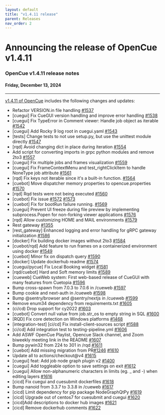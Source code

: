 ```yaml
---
layout: default
title: "v1.4.11 release"
parent: Releases
nav_order: 2
---
```


# Announcing the release of OpenCue v1.4.11

### OpenCue v1.4.11 release notes

#### Friday, December 13, 2024

---

[v1.4.11 of OpenCue](https://github.com/AcademySoftwareFoundation/OpenCue/releases/tag/v1.4.11)
includes the following changes and updates:

- Refactor VERSION.in file handling [#1537](https://github.com/AcademySoftwareFoundation/OpenCue/pull/1537)
- [cuegui] Fix CueGUI version handling and improve error handling [#1538](https://github.com/AcademySoftwareFoundation/OpenCue/pull/1538)
- [cuegui] Fix TypeError in Comment viewer: Handle job object as iterable [#1542](https://github.com/AcademySoftwareFoundation/OpenCue/pull/1542)
- [cuegui] Add Rocky 9 log root in cuegui.yaml [#1543](https://github.com/AcademySoftwareFoundation/OpenCue/pull/1543)
- [tests] Change tests to not use setup.py, but use the unittest module directly [#1547](https://github.com/AcademySoftwareFoundation/OpenCue/pull/1547)
- [rqd] Avoid changing dict in place during iteration [#1554](https://github.com/AcademySoftwareFoundation/OpenCue/pull/1554)
- Add script for converting imports in grpc python modules and remove 2to3 [#1557](https://github.com/AcademySoftwareFoundation/OpenCue/pull/1557)
- [cuegui] Fix multiple jobs and frames visualization [#1559](https://github.com/AcademySoftwareFoundation/OpenCue/pull/1559)
- [cuegui] Fix FrameContextMenu and test_rightClickItem to handle NoneType job attribute [#1561](https://github.com/AcademySoftwareFoundation/OpenCue/pull/1561)
- [rqd] Fix keys not iterable since it's a built-in function. [#1564](https://github.com/AcademySoftwareFoundation/OpenCue/pull/1564)
- [cuebot] Move dispatcher memory properties to opencue.properties [#1570](https://github.com/AcademySoftwareFoundation/OpenCue/pull/1570)
- [rqd] Rqd tests were not being executed [#1560](https://github.com/AcademySoftwareFoundation/OpenCue/pull/1560)
- [cuebot] Fix issue [#1572](https://github.com/AcademySoftwareFoundation/OpenCue/issues/1572) [#1573](https://github.com/AcademySoftwareFoundation/OpenCue/pull/1573)
- [cuebot] Fix for bootRun failure running. [#1569](https://github.com/AcademySoftwareFoundation/OpenCue/pull/1569)
- [cuegui] Prevent UI freeze during file preview by implementing subprocess.Popen for non-forking viewer applications [#1576](https://github.com/AcademySoftwareFoundation/OpenCue/pull/1576)
- [rqd] Allow customizing HOME and MAIL environments [#1579](https://github.com/AcademySoftwareFoundation/OpenCue/pull/1579)
- Rest gateway [#1355](https://github.com/AcademySoftwareFoundation/OpenCue/pull/1355)
- [rest_gateway] Enhanced logging and error handling for gRPC gateway initialization [#1586](https://github.com/AcademySoftwareFoundation/OpenCue/pull/1586)
- [docker] Fix building docker images without 2to3 [#1584](https://github.com/AcademySoftwareFoundation/OpenCue/pull/1584)
- [cuebot/rqd] Add feature to run frames on a containerized environment using docker [#1549](https://github.com/AcademySoftwareFoundation/OpenCue/pull/1549)
- [cuebot] Minor fix on dispatch query [#1590](https://github.com/AcademySoftwareFoundation/OpenCue/pull/1590)
- [docker] Update dockerhub readme [#1574](https://github.com/AcademySoftwareFoundation/OpenCue/pull/1574)
- [cuegui/pycue] Fix Local Booking widget [#1581](https://github.com/AcademySoftwareFoundation/OpenCue/pull/1581)
- [rqd/cuebot] Hard and Soft memory limits [#1589](https://github.com/AcademySoftwareFoundation/OpenCue/pull/1589)
- [cueweb] CueWeb system: First web-based release of CueGUI with many features from Cuetopia [#1596](https://github.com/AcademySoftwareFoundation/OpenCue/pull/1596)
- Bump cross-spawn from 7.0.3 to 7.0.6 in /cueweb [#1597](https://github.com/AcademySoftwareFoundation/OpenCue/pull/1597)
- Bump cookie and next-auth in /cueweb [#1598](https://github.com/AcademySoftwareFoundation/OpenCue/pull/1598)
- Bump @sentry/browser and @sentry/nextjs in /cueweb [#1599](https://github.com/AcademySoftwareFoundation/OpenCue/pull/1599)
- Remove enum34 dependency from requirements.txt [#1605](https://github.com/AcademySoftwareFoundation/OpenCue/pull/1605)
- (ci/cd) Drop support for cy2022 [#1603](https://github.com/AcademySoftwareFoundation/OpenCue/pull/1603)
- [cuebot] Convert null value from job.str_os to empty string in SQL [#1600](https://github.com/AcademySoftwareFoundation/OpenCue/pull/1600)
- [RQD] Fix core detection on Windows platforms [#1468](https://github.com/AcademySoftwareFoundation/OpenCue/pull/1468)
- [integration-test] [ci/cd] Fix install-client-sources script [#1588](https://github.com/AcademySoftwareFoundation/OpenCue/pull/1588)
- [ci/cd] Add integration test to testing-pipeline.yml [#1606](https://github.com/AcademySoftwareFoundation/OpenCue/pull/1606)
- Add ASWF OpenCue Playlist, Opencue Slack channel, and Zoom biweekly meeting link in the README [#1607](https://github.com/AcademySoftwareFoundation/OpenCue/pull/1607)
- Bump pywin32 from 224 to 301 in /rqd [#1611](https://github.com/AcademySoftwareFoundation/OpenCue/pull/1611)
- [cuebot] Add missing migration from PR[#1246](https://github.com/AcademySoftwareFoundation/OpenCue/pull/1246) [#1610](https://github.com/AcademySoftwareFoundation/OpenCue/pull/1610)
- Update all to actions/checkout@v4 [#1615](https://github.com/AcademySoftwareFoundation/OpenCue/pull/1615)
- [cuegui] feat: Add job node graph plugin v2 [#1400](https://github.com/AcademySoftwareFoundation/OpenCue/pull/1400)
- [cuegui] Add toggleable option to save settings on exit [#1612](https://github.com/AcademySoftwareFoundation/OpenCue/pull/1612)
- [cuegui] Allow non-alphanumeric characters in limits (eg. _ and -) when editing layers [#1616](https://github.com/AcademySoftwareFoundation/OpenCue/pull/1616)
- [cicd] Fix cuegui and cuesubmit dockerfiles [#1618](https://github.com/AcademySoftwareFoundation/OpenCue/pull/1618)
- Bump nanoid from 3.3.7 to 3.3.8 in /cueweb [#1617](https://github.com/AcademySoftwareFoundation/OpenCue/pull/1617)
- [cicd] Limit dependency for pip package NodeGraphQtPy [#1619](https://github.com/AcademySoftwareFoundation/OpenCue/pull/1619)
- [cicd] Upgrade out of centos7 for cuesubmit and cuegui [#1620](https://github.com/AcademySoftwareFoundation/OpenCue/pull/1620)
- [cicd]Add descriptions to docker hub images [#1621](https://github.com/AcademySoftwareFoundation/OpenCue/pull/1621)
- [cicd] Remove dockerhub comments [#1622](https://github.com/AcademySoftwareFoundation/OpenCue/pull/1622)
